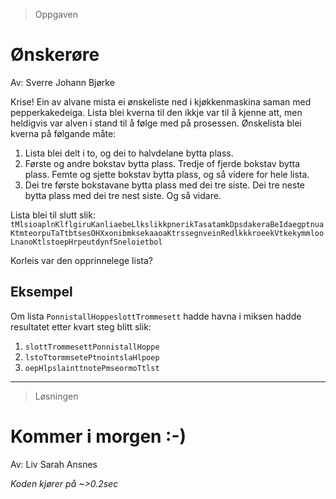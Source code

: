 > Oppgaven

# Ønskerøre

Av: Sverre Johann Bjørke

Krise! Ein av alvane mista ei ønskeliste ned i kjøkkenmaskina saman med pepperkakedeiga. Lista blei kverna til den ikkje var til å kjenne att, men heldigvis var alven i stand til å følge med på prosessen. Ønskelista blei kverna på følgande måte:

1. Lista blei delt i to, og dei to halvdelane bytta plass.
2. Første og andre bokstav bytta plass. Tredje of fjerde bokstav bytta plass. Femte og sjette bokstav bytta plass, og så videre for hele lista.
3. Dei tre første bokstavane bytta plass med dei tre siste. Dei tre neste bytta plass med dei tre nest siste. Og så vidare.

Lista blei til slutt slik:  
`tMlsioaplnKlflgiruKanliaebeLlkslikkpnerikTasatamkDpsdakeraBeIdaegptnuaKtmteorpuTaTtbtsesOHXxonibmksekaaoaKtrssegnveinRedlkkkroeekVtkekymmlooLnanoKtlstoepHrpeutdynfSneloietbol`

Korleis var den opprinnelege lista?

## Eksempel
Om lista `PonnistallHoppeslottTrommesett` hadde havna i miksen hadde resultatet etter kvart steg blitt slik:
1. `slottTrommesettPonnistallHoppe`
2. `lstoTtormmsetePtnointslaHlpoep`
3. `oepHlpslainttnotePmseormoTtlst`

---

> Løsningen

# Kommer i morgen :-) 

Av: Liv Sarah Ansnes

*Koden kjører på ~>0.2sec*